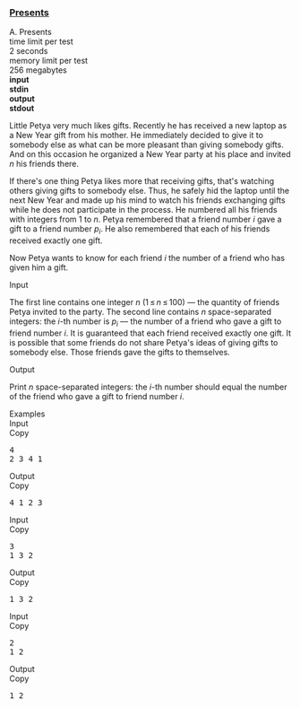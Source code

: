 <h3><a href="https://codeforces.com/contest/136/problem/A" target="_blank" rel="noopener noreferrer">Presents</a></h3>

<div class="header"><div class="title">A. Presents</div><div class="time-limit"><div class="property-title">time limit per test</div>2 seconds</div><div class="memory-limit"><div class="property-title">memory limit per test</div>256 megabytes</div><div class="input-file input-standard" style="font-weight: bold"><div class="property-title">input</div>stdin</div><div class="output-file output-standard" style="font-weight: bold"><div class="property-title">output</div>stdout</div></div><div><p>Little Petya very much likes gifts. Recently he has received a new laptop as a New Year gift from his mother. He immediately decided to give it to somebody else as what can be more pleasant than giving somebody gifts. And on this occasion he organized a New Year party at his place and invited <span class="tex-span"><i>n</i></span> his friends there.</p><p>If there's one thing Petya likes more that receiving gifts, that's watching others giving gifts to somebody else. Thus, he safely hid the laptop until the next New Year and made up his mind to watch his friends exchanging gifts while he does not participate in the process. He numbered all his friends with integers from <span class="tex-span">1</span> to <span class="tex-span"><i>n</i></span>. Petya remembered that a friend number <span class="tex-span"><i>i</i></span> gave a gift to a friend number <span class="tex-span"><i>p</i><sub class="lower-index"><i>i</i></sub></span>. He also remembered that each of his friends received exactly one gift.</p><p>Now Petya wants to know for each friend <span class="tex-span"><i>i</i></span> the number of a friend who has given him a gift.</p></div><div class="input-specification"><div class="section-title">Input</div><p>The first line contains one integer <span class="tex-span"><i>n</i></span> (<span class="tex-span">1 ≤ <i>n</i> ≤ 100</span>) — the quantity of friends Petya invited to the party. The second line contains <span class="tex-span"><i>n</i></span> space-separated integers: the <span class="tex-span"><i>i</i></span>-th number is <span class="tex-span"><i>p</i><sub class="lower-index"><i>i</i></sub></span> — the number of a friend who gave a gift to friend number <span class="tex-span"><i>i</i></span>. It is guaranteed that each friend received exactly one gift. It is possible that some friends do not share Petya's ideas of giving gifts to somebody else. Those friends gave the gifts to themselves.</p></div><div class="output-specification"><div class="section-title">Output</div><p>Print <span class="tex-span"><i>n</i></span> space-separated integers: the <span class="tex-span"><i>i</i></span>-th number should equal the number of the friend who gave a gift to friend number <span class="tex-span"><i>i</i></span>.</p></div><div class="sample-tests"><div class="section-title">Examples</div><div class="sample-test"><div class="input"><div class="title">Input<div title="Copy" data-clipboard-target="#id007905436139342118" id="id00349657845320792" class="input-output-copier">Copy</div></div><pre id="id007905436139342118">4<br>2 3 4 1<br></pre></div><div class="output"><div class="title">Output<div title="Copy" data-clipboard-target="#id005363910322532212" id="id0016535329563929735" class="input-output-copier">Copy</div></div><pre id="id005363910322532212">4 1 2 3<br></pre></div><div class="input"><div class="title">Input<div title="Copy" data-clipboard-target="#id00696633108576225" id="id005484180545453783" class="input-output-copier">Copy</div></div><pre id="id00696633108576225">3<br>1 3 2<br></pre></div><div class="output"><div class="title">Output<div title="Copy" data-clipboard-target="#id004289290104024529" id="id004394691666422501" class="input-output-copier">Copy</div></div><pre id="id004289290104024529">1 3 2<br></pre></div><div class="input"><div class="title">Input<div title="Copy" data-clipboard-target="#id009354253943151949" id="id0046032129702296365" class="input-output-copier">Copy</div></div><pre id="id009354253943151949">2<br>1 2<br></pre></div><div class="output"><div class="title">Output<div title="Copy" data-clipboard-target="#id006576749323625898" id="id004274143804242828" class="input-output-copier">Copy</div></div><pre id="id006576749323625898">1 2<br></pre></div></div></div>